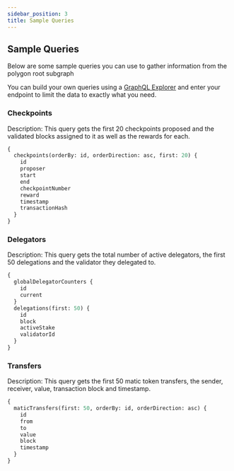 ```yaml
---
sidebar_position: 3
title: Sample Queries
---
```


## Sample Queries
Below are some sample queries you can use to gather information from the polygon root subgraph

You can build your own queries using a [GraphQL Explorer](https://graphiql-online.com/graphiql) and enter your endpoint to limit the data to exactly what you need.

### Checkpoints

Description: This query gets the first 20 checkpoints proposed and the validated blocks assigned to it as well as the rewards for each.

```graphql
{
  checkpoints(orderBy: id, orderDirection: asc, first: 20) {
    id
    proposer
    start
    end
    checkpointNumber
    reward
    timestamp
    transactionHash
  }
}
```

### Delegators

Description: This query gets the total number of active delegators, the first 50 delegations and the validator they delegated to.

```graphql
{
  globalDelegatorCounters {
    id
    current
  }
  delegations(first: 50) {
    id
    block
    activeStake
    validatorId
  }
}
```

### Transfers

Description: This query gets the first 50 matic token transfers, the sender, receiver, value, transaction block and timestamp.

```graphql
{
  maticTransfers(first: 50, orderBy: id, orderDirection: asc) {
    id
    from
    to
    value
    block
    timestamp
  }
}
```
